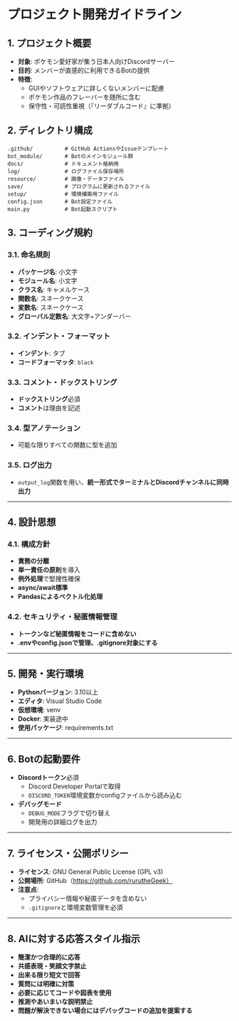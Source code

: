 # プロジェクト開発ガイドライン

## 1. プロジェクト概要

- **対象**: ポケモン愛好家が集う日本人向けDiscordサーバー
- **目的**: メンバーが直感的に利用できるBotの提供
- **特徴**:
  - GUIやソフトウェアに詳しくないメンバーに配慮
  - ポケモン作品のフレーバーを随所に含む
  - 保守性・可読性重視（『リーダブルコード』に準拠）

## 2. ディレクトリ構成

```
.github/          # GitHub ActionsやIssueテンプレート
bot_module/       # Botのメインモジュール群
docs/             # ドキュメント格納用
log/              # ログファイル保存場所
resource/         # 画像・データファイル
save/             # プログラムに更新されるファイル
setup/            # 環境構築用ファイル
config.json       # Bot設定ファイル
main.py           # Bot起動スクリプト
```

## 3. コーディング規約

### 3.1. 命名規則

- **パッケージ名**: 小文字
- **モジュール名**: 小文字
- **クラス名**: キャメルケース
- **関数名**: スネークケース
- **変数名**: スネークケース
- **グローバル定数名**: 大文字+アンダーバー

### 3.2. インデント・フォーマット

- **インデント**: タブ
- **コードフォーマッタ**: `black`

### 3.3. コメント・ドックストリング

- **ドックストリング**必須
- **コメント**は理由を記述

### 3.4. 型アノテーション

- 可能な限りすべての関数に型を追加

### 3.5. ログ出力

- `output_log`関数を用い、**統一形式でターミナルとDiscordチャンネルに同時出力**

---

## 4. 設計思想

### 4.1. 構成方針

- **責務の分離**
- **単一責任の原則**を導入
- **例外処理**で堅捜性確保
- **async/await標準**
- **Pandasによるベクトル化処理**

### 4.2. セキュリティ・秘匿情報管理

- **トークンなど秘匿情報をコードに含めない**
- **.envやconfig.jsonで管理、.gitignore対象にする**

---

## 5. 開発・実行環境

- **Pythonバージョン**: 3.10以上
- **エディタ**: Visual Studio Code
- **仮想環境**: venv
- **Docker**: 実装途中
- **使用パッケージ**: requirements.txt

---

## 6. Botの起動要件

- **Discordトークン**必須
  - Discord Developer Portalで取得
  - `DISCORD_TOKEN`環境変数かconfigファイルから読み込む
- **デバッグモード**
  - `DEBUG_MODE`フラグで切り替え
  - 開発用の詳細ログを出力

---

## 7. ライセンス・公開ポリシー

- **ライセンス**: GNU General Public License (GPL v3)
- **公開場所**: GitHub（https://github.com/rurutheGeek）
- **注意点**:
  - プライバシー情報や秘匿データを含めない
  - `.gitignore`と環境変数管理を必須

---

## 8. AIに対する応答スタイル指示

- **簡潔かつ合理的に応答**
- **共感表現・笑顔文字禁止**
- **出来る限り短文で回答**
- **質問には明確に対策**
- **必要に応じてコードや図表を使用**
- **推測やあいまいな説明禁止**
- **問題が解決できない場合にはデバッグコードの追加を提案する**

